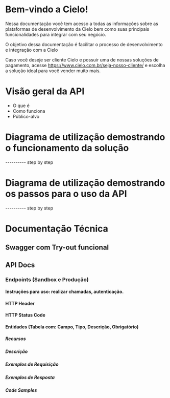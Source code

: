 # Bem-vindo a Cielo!

Nessa documentação você tem acesso a todas as informações sobre as plataformas de desenvolvimento da Cielo bem como suas principais funcionalidades para integrar com seu negócio.

O objetivo dessa documentação é facilitar o processo de desenvolvimento e integração com a Cielo

Caso você deseje ser cliente Cielo e possuir uma de nossas soluções de pagamento, acesse https://www.cielo.com.br/seja-nosso-cliente/ e escolha a solução ideal para você vender muito mais.

# Visão geral da API

 - O que é
 - Como funciona
 - Público-alvo

# Diagrama de utilização demostrando o funcionamento da solução


---------- step by step


# Diagrama de utilização demostrando os passos para o uso da API


---------- step by step


# Documentação Técnica

## Swagger com Try-out funcional
## API Docs
### Endpoints (Sandbox e Produção)
#### Instruções para uso: realizar chamadas, autenticação.
#### HTTP Header
#### HTTP Status Code
#### Entidades (Tabela com: Campo, Tipo, Descrição, Obrigatório)
##### Recursos
##### Descrição
##### Exemplos de Requisição
##### Exemplos de Resposta
##### Code Samples
